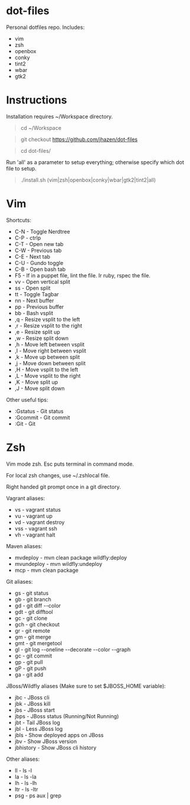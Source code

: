 # dot-files

Personal dotfiles repo. Includes:
* vim
* zsh
* openbox
* conky
* tint2
* wbar
* gtk2


# Instructions

Installation requires ~/Workspace directory.

> cd ~/Workspace

> git checkout https://github.com/jhazen/dot-files

> cd dot-files/

Run 'all' as a parameter to setup everything; otherwise specify which dot file to setup.

> ./install.sh (vim|zsh|openbox|conky|wbar|gtk2|tint2|all)


# Vim

Shortcuts:
* C-N - Toggle Nerdtree
* C-P - ctrlp
* C-T - Open new tab
* C-W - Previous tab
* C-E - Next tab
* C-U - Gundo toggle
* C-B - Open bash tab
* F5 - If in a puppet file, lint the file. Ir ruby, rspec the file.
* vv - Open vertical split
* ss - Open split
* tt - Toggle Tagbar
* nn - Next buffer
* pp - Previous buffer
* bb - Bash vsplit
* ,q - Resize vsplit to the left
* ,r - Resize vsplit to the right
* ,e - Resize split up
* ,w - Resize split down
* ,h - Move left between vsplit
* ,l - Move right between vsplit
* ,k - Move up between split
* ,j - Move down between split
* ,H - Move vsplit to the left
* ,L - Move vsplit to the right
* ,K - Move split up
* ,J - Move split down

Other useful tips:
* :Gstatus - Git status
* :Gcommit - Git commit
* :Git - Git


# Zsh

Vim mode zsh. Esc puts terminal in command mode.

For local zsh changes, use ~/.zshlocal file.

Right handed git prompt once in a git directory.

Vagrant aliases:
* vs - vagrant status
* vu - vagrant up
* vd - vagrant destroy
* vss - vagrant ssh
* vh - vagrant halt

Maven aliases:
* mvdeploy - mvn clean package wildfly:deploy
* mvundeploy - mvn wildfly:undeploy
* mcp - mvn clean package

Git aliases:
* gs - git status
* gb - git branch
* gd - git diff --color
* gdt - git difftool
* gc - git clone
* gch - git checkout
* gr - git remote
* gm - git merge
* gmt - git mergetool
* gl - git log --oneline --decorate --color --graph
* gc - git commit
* gp - git pull
* gP - git push
* ga - git add

JBoss/Wildfly aliases (Make sure to set $JBOSS_HOME variable):
* jbc - JBoss cli
* jbk - JBoss kill
* jbs - JBoss start
* jbps - JBoss status (Running/Not Running)
* jbt - Tail JBoss log
* jbl - Less JBoss log
* jbls - Show deployed apps on JBoss
* jbv - Show JBoss version
* jbhistory - Show JBoss cli history

Other aliases:
* ll - ls -l
* la - ls -la
* lh - ls -lh
* ltr - ls -ltr
* psg - ps aux | grep
